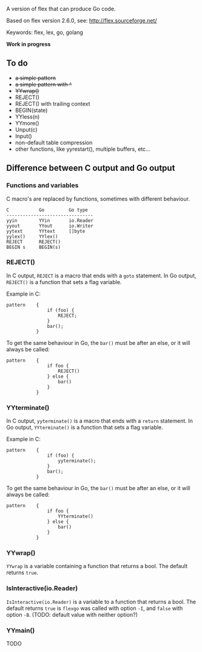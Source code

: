 A version of flex that can produce Go code.

Based on flex version 2.6.0, see: http://flex.sourceforge.net/

Keywords: flex, lex, go, golang

**Work in progress**

## To do

 * ~~a simple pattern~~
 * ~~a simple pattern with ^~~
 * ~~YYwrap()~~
 * REJECT()
 * REJECT() with trailing context
 * BEGIN(state)
 * YYless(n)
 * YYmore()
 * Unput(c)
 * Input()
 * non-default table compression
 * other functions, like yyrestart(), multiple buffers, etc...

## Difference between C output and Go output

### Functions and variables

C macro's are replaced by functions, sometimes with different behaviour.

    C           Go         Go type
    --------------------------------
    yyin        YYin       io.Reader
    yyout       YYout      io.Writer
	yytext      YYtext     []byte
    yylex()     YYlex()  
    REJECT      REJECT()
    BEGIN s     BEGIN(s)

### REJECT()

In C output, `REJECT` is a macro that ends with a `goto` statement. In
Go output, `REJECT()` is a function that sets a flag variable.

Example in C:

    pattern    {
                   if (foo) {
                       REJECT;
                   }
                   bar();
               }
               
To get the same behaviour in Go, the `bar()` must be after an else, or
it will always be called:

    pattern    {
                   if foo {
                       REJECT()
                   } else {
                       bar()
                   }
               }       

### YYterminate()

In C output, `yyterminate()` is a macro that ends with a `return` statement. In
Go output, `YYterminate()` is a function that sets a flag variable.

Example in C:

    pattern    {
                   if (foo) {
                       yyterminate();
                   }
                   bar();
               }
               
To get the same behaviour in Go, the `bar()` must be after an else, or
it will always be called:

    pattern    {
                   if foo {
                       YYterminate()
                   } else {
                       bar()
                   }
               }       

### YYwrap()

`YYwrap` is a variable containing a function that returns a bool. The
default returns `true`.

### IsInteractive(io.Reader)

`IsInteractive(io.Reader)` is a variable to a function that returns a
bool. The default returns `true` is `flexgo` was called with option
`-I`, and `false` with option `-B`. (TODO: default value with neither
option?)

### YYmain()

TODO
